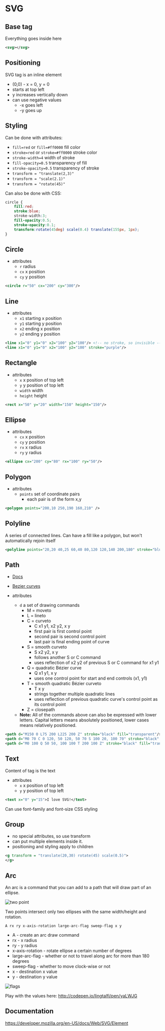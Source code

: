 # SVG

## Base tag

Everything goes inside here

```xml
<svg></svg>
```

## Positioning

SVG tag is an inline element

- (0,0) - x = 0, y = 0
- starts at top left
- y increases vertically down
- can use negative values
	- -x goes left
	- -y goes up

## Styling

Can be done with attributes:

- `fill=red` or `fill=#ff0000` fill color
- `stroke=red` or `stroke=#ff0000` stroke color
- `stroke-width=4` width of stroke
- `fill-opacity=0.5` transparency of fill
- `stroke-opacity=0.5` transparency of stroke
- `transform = "translate(2,3)"`
- `transform = "scale(2.1)"`
- `transform = "rotate(45)"`


Can also be done with CSS:

```css
circle {
	fill:red;
	stroke:blue;
	stroke-width:3;
	fill-opacity:0.5;
	stroke-opacity:0.1;
	transform:rotate(45deg) scale(0.4) translate(155px, 1px);
}
```

## Circle

- attributes
	- `r` radius
	- `cx` x position
	- `cy` y position

```xml
<circle r="50" cx="200" cy="300"/>
```

## Line

- attributes
	- `x1` starting x position
	- `y1` starting y position
	- `x2` ending x position
	- `y2` ending y position

```xml
<line x1="0" y1="0" x2="100" y2="100"/> <!-- no stroke, so invisible -->
<line x1="0" y1="0" x2="100" y2="100" stroke="purple"/>
```

## Rectangle

- attributes
	- `x` x position of top left
	- `y` y position of top left
	- `width` width
	- `height` height

```xml
<rect x="50" y="20" width="150" height="150"/>
```

## Ellipse

- attributes
	- `cx` x position
	- `cy` y position
	- `rx` x radius
	- `ry` y radius

```xml
<ellipse cx="200" cy="80" rx="100" ry="50"/>
```

## Polygon

- attributes
	- `points` set of coordinate pairs
		- each pair is of the form x,y

```xml
<polygon points="200,10 250,190 160,210" />
```

## Polyline

A series of connected lines.  Can have a fill like a polygon, but won't automatically rejoin itself

```xml
<polyline points="20,20 40,25 60,40 80,120 120,140 200,180" stroke="blue" fill="none"/>
```

## Path

- [Docs](https://developer.mozilla.org/en-US/docs/Web/SVG/Tutorial/Paths)
- [Bezier curves](http://blogs.sitepointstatic.com/examples/tech/svg-curves/cubic-curve.html)

- attributes
	- `d` a set of drawing commands
		- M = moveto
		- L = lineto
		- C = curveto
			- C x1 y1, x2 y2, x y
			- first pair is first control point
			- second pair is second control point
			- last pair is final ending point of curve
		- S = smooth curveto
			- S x2 y2, x y
			- follows another S or C command
			- uses reflection of x2 y2 of previous S or C command for x1 y1
		- Q = quadratic Bézier curve
			- Q x1 y1, x y
			- uses one control point for start and end controls (x1, y1)
		- T = smooth quadratic Bézier curveto
			- T x y
			- strings together multiple quadratic lines
			- uses reflection of previous quadratic curve's control point as its control point
		- Z = closepath
	- **Note:** All of the commands above can also be expressed with lower letters. Capital letters means absolutely positioned, lower cases means relatively positioned.

```xml
<path d="M150 0 L75 200 L225 200 Z" stroke="black" fill="transparent"/>
<path d="M0 70 C 0 120, 50 120, 50 70 S 100 20, 100 70" stroke="black" fill="transparent"/>
<path d="M0 100 Q 50 50, 100 100 T 200 100 Z" stroke="black" fill="transparent"/>
```

## Text

Content of tag is the text

- attributes
	- `x` x position of top left
	- `y` y position of top left

```xml
<text x="0" y="15">I love SVG!</text>
```

Can use font-family and font-size CSS styling

## Group

- no special attributes, so use transform
- can put multiple elements inside it.
- positioning and styling apply to children

```xml
<g transform = "translate(20,30) rotate(45) scale(0.5)">
</g>
```

## Arc

An arc is a command that you can add to a path that will draw part of an ellipse.

![two point](http://blog.arcbees.com/wp-content/uploads/svg-arc2.png)

Two points intersect only two ellipses with the same width/height and rotation.

```
A rx ry x-axis-rotation large-arc-flag sweep-flag x y
```

- A - create an arc draw command
- rx - x radius
- ry - y radius
- x-axis-rotation - rotate ellipse a certain number of degrees
- large-arc-flag - whether or not to travel along arc for more than 180 degrees
- sweep-flag - whether to move clock-wise or not
- x - destination x value
- y - destination y value

![flags](https://developer.mozilla.org/@api/deki/files/345/=SVGArcs_Flags.png)

Play with the values here: http://codepen.io/lingtalfi/pen/yaLWJG

## Documentation

https://developer.mozilla.org/en-US/docs/Web/SVG/Element

